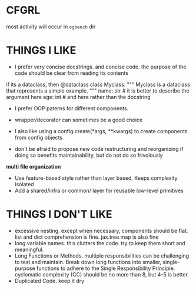 # CFGRL

most activity will occur in `ogbench` dir

# THINGS I LIKE

* I prefer very concise docstrings. and concise code. the purpose of the code
  should be clear from reading its contents

if its a dataclass, then
@dataclass class Myclass:
""" Myclass is a dataclass that represents a simple example. """
    name: str # it is better to describe the argument here
    age: int # and here rather than the docstring

* I prefer OOP paterns for different components.
* wrapper/decorator can sometimes be a good choice
* I also like using a config.create(*args, **kwargs) to create components from
  config objects

* don't be afraid to propose new code restructuring and reorganizing if doing
  so benefits maintainability, but do not do so frivolously

**multi file organization**
*	Use feature-based style rather than layer based. Keeps complexity isolated
*	Add a shared/infra or common/ layer for reusable low-level primitives

# THINGS I DON'T LIKE

* excessive nesting. except when necessary, components should be flat. list and
  dict comprehension is fine. jax.tree.map is also fine
* long variable names. this clutters the code. try to keep them short and
  meaningful.
* Long Functions or Methods. multiple responsibilities can be challenging to
  test and maintain. Break down long functions into smaller, single-purpose
  functions to adhere to the Single Responsibility Principle. cyclomatic complexity (CC) should be no more than 8, but 4-5 is better.
* Duplicated Code. keep it dry
